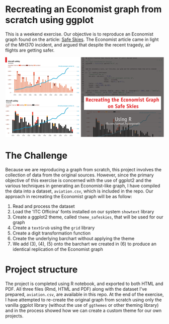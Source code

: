 # Recreating an Economist graph from scratch using ggplot
This is a weekend exercise. Our objective is to reproduce an Economist graph found on the article: [Safe Skies](http://www.economist.com/blogs/graphicdetail/2014/03/daily-chart-6). The Economist article came in light of the MH370 incident, and argued that despite the recent tragedy, air flights are getting safer. 


![](safeskies.png)

# The Challenge
Because we are reproducing a graph from scratch, this project involves the collection of data from the original sources. However, since the primary objective of this exercise is concerned with the use of ggplot2 and the various techniques in generating an Economist-like graph, I have compiled the data into a dataset, `aviation.csv`, which is included in the repo. Our approach in recreating the Economist graph will be as follow:

1. Read and process the dataset 
2. Load the 'ITC Officina' fonts installed on our system `showtext` library
3. Create a ggplot2 theme, called `theme_safeskies`, that will be used for our graph
4. Create a `textGrob` using the `grid` library
5. Create a digit transformation function
6. Create the underlying barchart without applying the theme
7. We add (3), (4), (5) onto the barchart we created in (6) to produce an identical replication of the Economist graph


# Project structure
The project is completed using R notebook, and exported to both HTML and PDF. All three files (Rmd, HTML and PDF) along with the dataset I've prepared, `aviation.csv`, are available in this repo. At the end of the exercise, I have attempted to re-create the original graph from scratch using only the vanilla ggplot library (without the use of `ggthemes` or other theming library) and in the process showed how we can create a custom theme for our own projects.  
